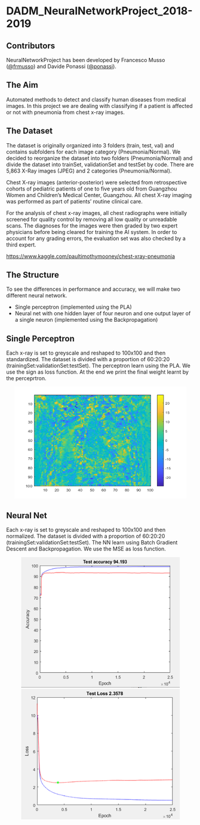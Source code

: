 # DADM_NeuralNetworkProject_2018-2019
## Contributors
NeuralNetworkProject has been developed by Francesco Musso ([@frmusso](https://github.com/frmusso)) and Davide Ponassi ([@ponassi](https://github.com/ponassi)).

## The Aim
Automated methods to detect and classify human diseases from medical images.
In this project we are dealing with classifying if a patient is affected or not with pneumonia from chest x-ray images.

## The Dataset
The dataset is originally organized into 3 folders (train, test, val) and contains subfolders for each image category (Pneumonia/Normal).
We decided to reorganize the dataset into two folders (Pneumonia/Normal) and divide the dataset into trainSet, validationSet and testSet by code. 
There are 5,863 X-Ray images (JPEG) and 2 categories (Pneumonia/Normal).

Chest X-ray images (anterior-posterior) were selected from retrospective cohorts of pediatric patients of one to five years old from Guangzhou Women and Children’s Medical Center, Guangzhou. All chest X-ray imaging was performed as part of patients’ routine clinical care.

For the analysis of chest x-ray images, all chest radiographs were initially screened for quality control by removing all low quality or unreadable scans. The diagnoses for the images were then graded by two expert physicians before being cleared for training the AI system. In order to account for any grading errors, the evaluation set was also checked by a third expert.

https://www.kaggle.com/paultimothymooney/chest-xray-pneumonia

## The Structure
To see the differences in performance and accuracy, we will make two different neural network.
- Single perceptron (implemented using the PLA)
- Neural net with one hidden layer of four neuron and one output layer of a single neuron (implemented using the Backpropagation)

## Single Perceptron
Each x-ray is set to greyscale and reshaped to 100x100 and then standardized.
The dataset is divided with a proportion of 60:20:20 (trainingSet:validationSet:testSet).
The perceptron learn using the PLA.
We use the sign as loss function.
At the end we print the final weight learnt by the perceprtron.

<p align="center">
  <img width="460" height="300" src="https://github.com/ponassi/DA-DM_NeuralNetworkProject_2018-2019/blob/master/Perceptron/perceptron_final_weights.png">
</p>

## Neural Net
Each x-ray is set to greyscale and reshaped to 100x100 and then normalized.
The dataset is divided with a proportion of 60:20:20 (trainingSet:validationSet:testSet).
The NN learn using Batch Gradient Descent and Backpropagation.
We use the MSE as loss function.

<p align="center">
<img src="https://github.com/ponassi/DA-DM_NeuralNetworkProject_2018-2019/blob/master/NeuralNet/mom_acc_25000plus.PNG" width="425" height="350"/> 
<img src="https://github.com/ponassi/DA-DM_NeuralNetworkProject_2018-2019/blob/master/NeuralNet/mom_loss_25000plus.PNG" width="425" height="350"/> 
</p>
